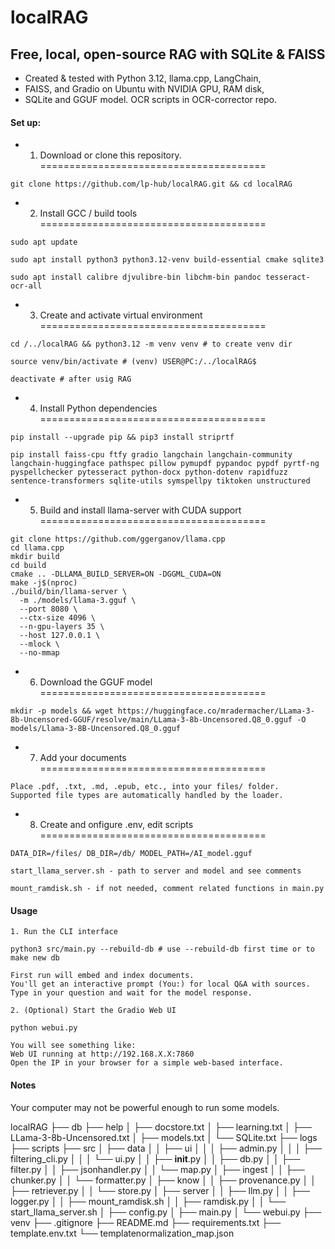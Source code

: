 # localRAG

## Free, local, open-source RAG with SQLite & FAISS

- Created & tested with Python 3.12, llama.cpp, LangChain, 
- FAISS, and Gradio on Ubuntu with NVIDIA GPU, RAM disk,
- SQLite and GGUF model. OCR scripts in OCR-corrector repo.

#### Set up:

- 1. Download or clone this repository.
=======================================

```
git clone https://github.com/lp-hub/localRAG.git && cd localRAG
```

- 2. Install GCC / build tools
=======================================
```
sudo apt update

sudo apt install python3 python3.12-venv build-essential cmake sqlite3

sudo apt install calibre djvulibre-bin libchm-bin pandoc tesseract-ocr-all
```

- 3. Create and activate virtual environment
=======================================
```
cd /../localRAG && python3.12 -m venv venv # to create venv dir

source venv/bin/activate # (venv) USER@PC:/../localRAG$

deactivate # after usig RAG
```

- 4. Install Python dependencies
=======================================
```
pip install --upgrade pip && pip3 install striprtf

pip install faiss-cpu ftfy gradio langchain langchain-community langchain-huggingface pathspec pillow pymupdf pypandoc pypdf pyrtf-ng pyspellchecker pytesseract python-docx python-dotenv rapidfuzz sentence-transformers sqlite-utils symspellpy tiktoken unstructured
```

- 5. Build and install llama-server with CUDA support
=======================================
```
git clone https://github.com/ggerganov/llama.cpp
cd llama.cpp
mkdir build
cd build
cmake .. -DLLAMA_BUILD_SERVER=ON -DGGML_CUDA=ON
make -j$(nproc)
./build/bin/llama-server \
  -m ./models/llama-3.gguf \
  --port 8080 \
  --ctx-size 4096 \
  --n-gpu-layers 35 \
  --host 127.0.0.1 \
  --mlock \
  --no-mmap

```

- 6. Download the GGUF model
=======================================
```
mkdir -p models && wget https://huggingface.co/mradermacher/LLama-3-8b-Uncensored-GGUF/resolve/main/LLama-3-8b-Uncensored.Q8_0.gguf -O models/Llama-3-8B-Uncensored.Q8_0.gguf
```

- 7. Add your documents
=======================================
```
Place .pdf, .txt, .md, .epub, etc., into your files/ folder.
Supported file types are automatically handled by the loader.
```

- 8. Create and onfigure .env, edit scripts
=======================================
```
DATA_DIR=/files/ DB_DIR=/db/ MODEL_PATH=/AI_model.gguf

start_llama_server.sh - path to server and model and see comments

mount_ramdisk.sh - if not needed, comment related functions in main.py
```

#### Usage
```
1. Run the CLI interface

python3 src/main.py --rebuild-db # use --rebuild-db first time or to make new db

First run will embed and index documents.
You'll get an interactive prompt (You:) for local Q&A with sources.
Type in your question and wait for the model response.

2. (Optional) Start the Gradio Web UI

python webui.py

You will see something like:
Web UI running at http://192.168.X.X:7860
Open the IP in your browser for a simple web-based interface.
```
#### Notes

Your computer may not be powerful enough to run some models.

localRAG
├── db
├── help
│   ├── docstore.txt
│   ├── learning.txt
│   ├── LLama-3-8b-Uncensored.txt
│   ├── models.txt
│   └── SQLite.txt
├── logs
├── scripts
├── src
│   ├── data
│   │   ├── ui
│   │   │   ├── admin.py
│   │   │   ├── filtering_cli.py
│   │   │   └── ui.py
│   │   ├── __init__.py
│   │   ├── db.py
│   │   ├── filter.py
│   │   ├── jsonhandler.py
│   │   └── map.py
│   ├── ingest
│   │   ├── chunker.py
│   │   └── formatter.py
│   ├── know
│   │   ├── provenance.py
│   │   ├── retriever.py
│   │   └── store.py
│   ├── server
│   │   ├── llm.py
│   │   ├── logger.py
│   │   ├── mount_ramdisk.sh
│   │   ├── ramdisk.py
│   │   └── start_llama_server.sh
│   ├── config.py
│   ├── main.py
│   └── webui.py
├── venv
├── .gitignore
├── README.md
├── requirements.txt
├── template.env.txt
└── templatenormalization_map.json
